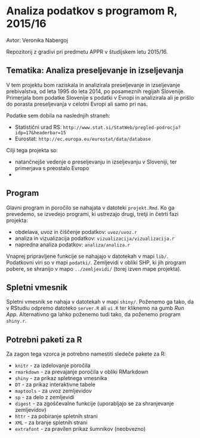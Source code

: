 # Analiza podatkov s programom R, 2015/16

Avtor: Veronika Nabergoj

Repozitorij z gradivi pri predmetu APPR v študijskem letu 2015/16.

## Tematika: Analiza preseljevanje in izseljevanja

V tem projektu bom raziskala in analizirala preseljevanje in izseljevanje prebivalstva, od leta 1995 do leta 2014, po posameznih regijah Slovenije. Primerjala bom podatke Slovenije s podatki v Evropi in analizirala ali je prišlo do porasta preseljevanja v celotni Evropi ali samo pri nas.

Podatke sem dobila na naslednjih straneh:
* Statistični urad RS: `http://www.stat.si/StatWeb/pregled-podrocja?idp=17&headerbar=15`
* Eurostat: `http://ec.europa.eu/eurostat/data/database`

Cilji tega projekta so:
* natančnejše vedenje o preseljevanju in izseljevanju v Sloveniji, ter primerjava s preostalo Evropo
* 

## Program

Glavni program in poročilo se nahajata v datoteki `projekt.Rmd`. Ko ga prevedemo,
se izvedejo programi, ki ustrezajo drugi, tretji in četrti fazi projekta:

* obdelava, uvoz in čiščenje podatkov: `uvoz/uvoz.r`
* analiza in vizualizacija podatkov: `vizualizacija/vizualizacija.r`
* napredna analiza podatkov: `analiza/analiza.r`

Vnaprej pripravljene funkcije se nahajajo v datotekah v mapi `lib/`. Podatkovni
viri so v mapi `podatki/`. Zemljevidi v obliki SHP, ki jih program pobere, se
shranijo v mapo `../zemljevidi/` (torej izven mape projekta).

## Spletni vmesnik

Spletni vmesnik se nahaja v datotekah v mapi `shiny/`. Poženemo ga tako, da v
RStudiu odpremo datoteko `server.R` ali `ui.R` ter kliknemo na gumb *Run App*.
Alternativno ga lahko poženemo tudi tako, da poženemo program `shiny.r`.

## Potrebni paketi za R

Za zagon tega vzorca je potrebno namestiti sledeče pakete za R:

* `knitr` - za izdelovanje poročila
* `rmarkdown` - za prevajanje poročila v obliki RMarkdown
* `shiny` - za prikaz spletnega vmesnika
* `DT` - za prikaz interaktivne tabele
* `maptools` - za uvoz zemljevidov
* `sp` - za delo z zemljevidi
* `digest` - za zgoščevalne funkcije (uporabljajo se za shranjevanje zemljevidov)
* `httr` - za pobiranje spletnih strani
* `XML` - za branje spletnih strani
* `extrafont` - za pravilen prikaz šumnikov (neobvezno)
